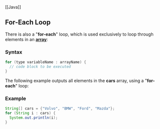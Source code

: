 [[Java]]

## For-Each Loop

There is also a "**for-each**" loop, which is used exclusively to loop through elements in an [**array**](https://www.w3schools.com/java/java_arrays.asp):

### Syntax

```java
for (type variableName : arrayName) {
  // code block to be executed
}
```

The following example outputs all elements in the **cars** array, using a "**for-each**" loop:

### Example

```java
String[] cars = {"Volvo", "BMW", "Ford", "Mazda"};
for (String i : cars) {
  System.out.println(i);
}
```